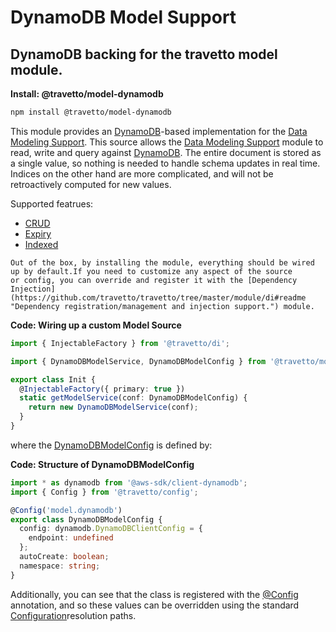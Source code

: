 <!-- This file was generated by the framweork and should not be modified directly -->
<!-- Please modify https://github.com/travetto/travetto/tree/master/module/model-dynamodb/doc.ts and execute "npm run docs" to rebuild -->
# DynamoDB Model Support
## DynamoDB backing for the travetto model module.

**Install: @travetto/model-dynamodb**
```bash
npm install @travetto/model-dynamodb
```

This module provides an [DynamoDB](https://aws.amazon.com/dynamodb/)-based implementation for the [Data Modeling Support](https://github.com/travetto/travetto/tree/master/module/model#readme "Datastore abstraction for core operations.").  This source allows the [Data Modeling Support](https://github.com/travetto/travetto/tree/master/module/model#readme "Datastore abstraction for core operations.") module to read, write and query against [DynamoDB](https://aws.amazon.com/dynamodb/). The entire document is stored as a single value, so nothing is needed to handle schema updates in real time. Indices on the other hand are more complicated, and will not be retroactively computed for new values.

Supported featrues:
   
   *  [CRUD](https://github.com/travetto/travetto/tree/master/module/model/src/service/crud.ts#L10)
   *  [Expiry](https://github.com/travetto/travetto/tree/master/module/model/src/service/expiry.ts#L8)
   *  [Indexed](https://github.com/travetto/travetto/tree/master/module/model/src/service/indexed.ts#L10)

    Out of the box, by installing the module, everything should be wired up by default.If you need to customize any aspect of the source 
    or config, you can override and register it with the [Dependency Injection](https://github.com/travetto/travetto/tree/master/module/di#readme "Dependency registration/management and injection support.") module.

    
**Code: Wiring up a custom Model Source**
```typescript
import { InjectableFactory } from '@travetto/di';

import { DynamoDBModelService, DynamoDBModelConfig } from '@travetto/model-dynamodb';

export class Init {
  @InjectableFactory({ primary: true })
  static getModelService(conf: DynamoDBModelConfig) {
    return new DynamoDBModelService(conf);
  }
}
```

  where the [DynamoDBModelConfig](https://github.com/travetto/travetto/tree/master/module/model-dynamodb/src/config.ts#L5) is defined by:

  
**Code: Structure of DynamoDBModelConfig**
```typescript
import * as dynamodb from '@aws-sdk/client-dynamodb';
import { Config } from '@travetto/config';

@Config('model.dynamodb')
export class DynamoDBModelConfig {
  config: dynamodb.DynamoDBClientConfig = {
    endpoint: undefined
  };
  autoCreate: boolean;
  namespace: string;
}
```

  Additionally, you can see that the class is registered with the [@Config](https://github.com/travetto/travetto/tree/master/module/config/src/decorator.ts#L10) annotation, and so these values can be overridden using the 
  standard [Configuration](https://github.com/travetto/travetto/tree/master/module/config#readme "Environment-aware config management using yaml files")resolution paths. 
  
